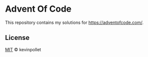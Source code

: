 # Advent Of Code

This repository contains my solutions for https://adventofcode.com/.

## License

[MIT](./LICENSE.md) © kevinpollet